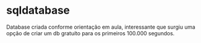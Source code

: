 # sqldatabase

Database criada conforme orientação em aula, interessante que surgiu uma opção de criar um db gratuíto para os primeiros 100.000 segundos.

